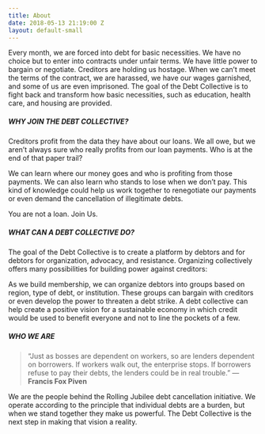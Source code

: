 ```yaml
---
title: About
date: 2018-05-13 21:19:00 Z
layout: default-small
---
```


Every month, we are forced into debt for basic necessities. We have no choice but to enter into contracts under unfair terms. We have little power to bargain or negotiate. Creditors are holding us hostage. When we can’t meet the terms of the contract, we are harassed, we have our wages garnished, and some of us are even imprisoned. The goal of the Debt Collective is to fight back and transform how basic necessities, such as education, health care, and housing are provided.

##### WHY JOIN THE DEBT COLLECTIVE?

Creditors profit from the data they have about our loans. We all owe, but we aren’t always sure who really profits from our loan payments. Who is at the end of that paper trail?

We can learn where our money goes and who is profiting from those payments. We can also learn who stands to lose when we don’t pay. This kind of knowledge could help us work together to renegotiate our payments or even demand the cancellation of illegitimate debts.

You are not a loan. Join Us.

##### WHAT CAN A DEBT COLLECTIVE DO?

The goal of the Debt Collective is to create a platform by debtors and for debtors for organization, advocacy, and resistance. Organizing collectively offers many possibilities for building power against creditors:

As we build membership, we can organize debtors into groups based on region, type of debt, or institution. These groups can bargain with creditors or even develop the power to threaten a debt strike. A debt collective can help create a positive vision for a sustainable economy in which credit would be used to benefit everyone and not to line the pockets of a few.

##### WHO WE ARE

> “Just as bosses are dependent on workers, so are lenders dependent on borrowers. If workers walk out, the enterprise stops. If borrowers refuse to pay their debts, the lenders could be in real trouble.” — **Francis Fox Piven**

We are the people behind the Rolling Jubilee debt cancellation initiative. We operate according to the principle that individual debts are a burden, but when we stand together they make us powerful. The Debt Collective is the next step in making that vision a reality.

